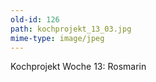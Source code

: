 ```yaml
---
old-id: 126
path: kochprojekt_13_03.jpg
mime-type: image/jpeg
---
```

Kochprojekt Woche 13:
Rosmarin
